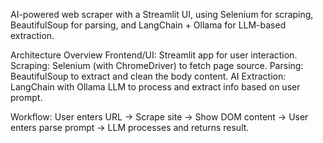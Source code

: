 AI-powered web scraper with a Streamlit UI, using Selenium for scraping, BeautifulSoup for parsing, and LangChain + Ollama for LLM-based extraction.

Architecture Overview
Frontend/UI: Streamlit app for user interaction.
Scraping: Selenium (with ChromeDriver) to fetch page source.
Parsing: BeautifulSoup to extract and clean the body content.
AI Extraction: LangChain with Ollama LLM to process and extract info based on user prompt.

Workflow:
User enters URL →
Scrape site →
Show DOM content →
User enters parse prompt →
LLM processes and returns result.